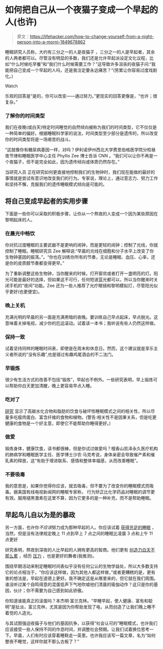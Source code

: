 # 如何把自己从一个夜猫子变成一个早起的人(也许)

> 原文：<https://lifehacker.com/how-to-change-yourself-from-a-night-person-into-a-morni-1849678862>

睡眠研究人员称，大约有三分之一的人是夜猫子 ，三分之一的人是早起者，其余的人两者都可以。尽管没有明显的多数，我们还是允许早起派设定文化议程，比如“什么时候吃早餐”和“我们什么时候需要工作？”这导致许多沮丧的夜猫子问:“我能把自己变成一个早起的人吗，还是我注定要永远痛苦？”(劳累让你容易过度戏剧化。)

Watch

乐观的回答是“是的，你可以改变——通过努力。”更现实的回答更像是，“也许；很复杂。”

### 了解你的时间类型

我们在夜晚(或白天)特定时间睡觉的自然倾向被称为我们的时间类型，它不仅仅是一种简单的偏好。根据睡眠科学家的说法，时间类型至少部分是遗传的，所以改变你的时间类型将是一场艰苦的战斗。

“这就像你有糖尿病基因一样，对吗？伊利诺伊州西北大学费恩伯格医学院分校昼夜节律和睡眠医学中心主任 Phyllis Zee 博士告诉 CNN 。“我们可以让你不再是一个夜猫子，但不是完全如此，因为遗传倾向或体质仍然存在。”

当研究人员 正在研究如何更直接地控制我们的生物钟时，我们现在能做的最好的事情就是尝试有意识地改变我们的行为。专家说，理论上，通过意志力、努力工作和坚持不懈，克服我们的遗传睡眠模式倾向是可能的。

## **将自己变成早起者的实用步骤**

下面是一些你可以采取的积极步骤，让你从一个熬夜的人变成一个因为某些原因在黎明起床的人。

### **在晨光中畅饮**

你对抗过度睡眠的主要武器不是更响的闹钟，而是更轻的闹钟；控制了光线，你就控制了睡眠。睡眠研究员 Zee 解释说:“早晨的光线在细胞和分子水平上改变了你生物钟基因的振荡。”。“你也在训练你所有的节奏，无论是睡眠、血压、心率，还是你的皮质醇节奏都变得更早。”

为了重新调整这些生物钟，当你醒来的时候，打开窗帘或者打开一盏明亮的灯。阳光可能是最好的选择，但如果这不可行，任何短波蓝光都可以，所以当你醒来时关闭手机的“夜间”功能。Zee 还为一些人推荐了光疗眼镜和黎明模拟灯，尽管阳光似乎更好(也更便宜)。

### **晚上关机**

充满光明的早晨的另一面是充满黑暗的夜晚。要训练自己早点起床，早点脱光。这意味着关掉电视，减少你的厄运滚动。试着读一本书；我听说有些人仍然这样做。

### **保持一致**

试着坚持同样的睡眠时间表，即使是在周末和休息日。然而，这个建议就是享乐主义者所说的“没有乐趣”,也是错过有趣鸡尾酒会的不二法门。

### **早锻炼**

很少有生活方式的改善不包括“锻炼”，早起也不例外。一些研究表明，早上锻炼可以帮助你白天更加清醒，晚上更容易早点入睡。

### **吃对了**

[研究](https://www.ahajournals.org/doi/10.1161/JAHA.119.014587) 显示了高碳水化合物和脂肪的饮食与破坏性睡眠模式之间的相关性，所以尽量多吃瘦肉蛋白、富含纤维的食物和植物。(警告:相关性不是因果关系，但是吃更健康的食物是一个好主意，即使它不能帮助你睡得更好。)

### **做爱**

锻炼身体，健康饮食，读书都很棒，但是你试过做爱吗？檀香山凯泽永久医疗机构的肺病学和睡眠医学主任、医学博士沙农·马克考说，身体亲密会导致催产素和催乳素的释放，这“有助于增进联系、感情和整体幸福感，从而改善睡眠”。

### **不要吸毒**

我的意思是，如果你觉得你应该，就去吸毒，但不要为了改变你的睡眠模式而吸毒。据美国有线电视新闻网的睡眠专家称， 行为矫正比化学药品对睡眠的调节更有效。服用褪黑激素在这里不算，因为它更多的是一种补充，而不是帮助睡眠。

## **早起鸟儿自以为是的暴政**

另一方面，也许你*不应该*努力成为那种早起的人。你应该试着 [获得充足的睡眠](https://lifehacker.com/how-to-reboot-your-sleep-cycle-5548150) ，当然，但是没有法律规定晚上 11 点到早上 7 点之间的睡眠比凌晨 3 点和上午 11 点更好

研究表明，熬夜到深夜的人比早起的人拥有更高的智商。他们更有 [创造力](https://www.abc.net.au/science/articles/2006/12/13/1810399.htm)[白天不那么累](https://www.peninsuladoctor.com/blog/night-owls-are-smarter-more-creative-have-higher-iqs/) ，经历 [压力](http://news.bbc.co.uk/2/hi/health/503631.stm) ，也是更好的舞者(我推测)。

围绕早期活动来制定睡眠时间表似乎没有任何公认的生物学益处，所以大多数支持它的论点相当于，“你应该这样做，因为其他人都这样做，”或者更糟糕的是，更有害的想法是，早起在道德上更好。我不确定这是从哪里来的，但它就在我们周围。谁没听过某个自鸣得意的混蛋低声下气地吹嘘他们清晨的瑜伽动作？这只是你的基因，伙计；你不需要为自己感到如此骄傲。

你知道谁能真正的滚蛋吗？本杰明·富兰克林。“早睡早起，使人健康、富有和聪明”是扯淡，富兰克林，尤其是因为你帮助发现了电，从而创造了让我们晚上睡不着觉的人造光。

与其试图强迫夜猫子与他们的基因抗争，以获得“社会认可的”睡眠模式，也许我们应该接受一些人保持不同的作息时间，并调整社会预期。让我们试着换位思考一下。早晨，人们有时应该穿着睡鞋走一英里。也许我应该写一篇文章，名为“如何整夜不睡觉，这样你就不那么古板了？”